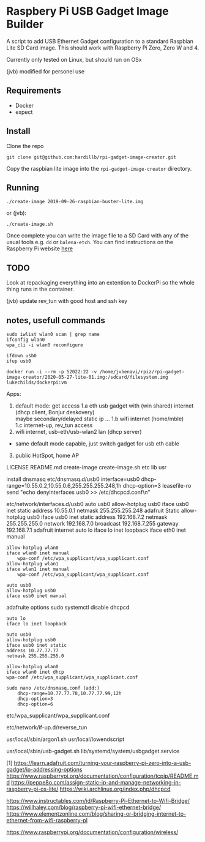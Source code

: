 # Raspbery Pi USB Gadget Image Builder

A script to add USB Ethernet Gadget configuration to a standard Raspbian Lite SD Card image. 
This should work with Raspberry Pi Zero, Zero W and 4.

Currently only tested on Linux, but should run on OSx 

(jvb) modified for personel use 

## Requirements

 - Docker
 - expect

## Install

Clone the repo

```
git clone git@github.com:hardillb/rpi-gadget-image-creator.git
```

Copy the raspbian lite image into the `rpi-gadget-image-creator`  directory.

## Running

```
./create-image 2019-09-26-raspbian-buster-lite.img
```

or (jvb): 

```
./create-image.sh 
```

Once complete you can write the image file to a SD Card with any of the usual tools e.g. `dd` or `balena-etch`.
You can find instructions on the Raspberry Pi website [here](https://www.raspberrypi.org/documentation/installation/installing-images/README.md)

## TODO

Look at repackaging everything into an extention to DockerPi so the whole thing runs in the container.

(jvb) update rev_tun with good host and ssh key 

## notes, usefull commands 

```
sudo iwlist wlan0 scan | grep name
ifconfig wlan0
wpa_cli -i wlan0 reconfigure

ifdown usb0 
ifup usb0

docker run -i --rm -p 52022:22 -v /home/jvbenavi/rpiz/rpi-gadget-image-creator/2020-05-27-lite-01.img:/sdcard/filesystem.img lukechilds/dockerpi:vm

```

Apps:

1. default mode: get access 
  1.a eth usb gadget with (win shared) internet (dhcp client, Bonjur deskovery)  
    maybe secondary/delayed static ip ... 
  1.b wifi internet (home/mble)  
  1.c internet-up, rev_tun access   
2. wifi internet, usb-eth/usb-wlan2 lan (dhcp server)   
  - same default mode capable, just switch gadget for usb eth cable 
3. public HotSpot, home AP 

LICENSE  README.md  create-image  create-image.sh  etc  lib  usr

install dnsmasq
etc/dnsmasq.d/usb0
	interface=usb0
	dhcp-range=10.55.0.2,10.55.0.6,255.255.255.248,1h
	dhcp-option=3
	leasefile-ro
send "echo denyinterfaces usb0 >> /etc/dhcpcd.conf\n"

etc/network/interfaces.d/usb0
    auto usb0
    allow-hotplug usb0
    iface usb0 inet static
      address 10.55.0.1
      netmask 255.255.255.248
adafruit Static
    allow-hotplug usb0
    iface usb0 inet static
      address 192.168.7.2
      netmask 255.255.255.0
      network 192.168.7.0
      broadcast 192.168.7.255
      gateway 192.168.7.1
adafruit internet 
	auto lo 
	iface lo inet loopback
	iface eth0 inet manual

	allow-hotplug wlan0
	iface wlan0 inet manual
	    wpa-conf /etc/wpa_supplicant/wpa_supplicant.conf
	allow-hotplug wlan1
	iface wlan1 inet manual
	    wpa-conf /etc/wpa_supplicant/wpa_supplicant.conf

	auto usb0
	allow-hotplug usb0
	iface usb0 inet manual
adafruite options
    sudo systemctl disable dhcpcd

	auto lo
	iface lo inet loopback

	auto usb0
	allow-hotplug usb0
	iface usb0 inet static
	address 10.77.77.77
	netmask 255.255.255.0

	allow-hotplug wlan0
	iface wlan0 inet dhcp
	wpa-conf /etc/wpa_supplicant/wpa_supplicant.conf

	sudo nano /etc/dnsmasq.conf (add:) 
		dhcp-range=10.77.77.78,10.77.77.99,12h
		dhcp-option=3
		dhcp-option=6

etc/wpa_supplicant/wpa_supplicant.conf

etc/network/if-up.d/reverse_tun

usr/local/sbin/argon1.sh
usr/local/lowendscript

usr/local/sbin/usb-gadget.sh
lib/systemd/system/usbgadget.service

[1] https://learn.adafruit.com/turning-your-raspberry-pi-zero-into-a-usb-gadget/ip-addressing-options
https://www.raspberrypi.org/documentation/configuration/tcpip/README.md
https://peppe8o.com/assign-static-ip-and-manage-networking-in-raspberry-pi-os-lite/
https://wiki.archlinux.org/index.php/dhcpcd

https://www.instructables.com/id/Raspberry-Pi-Ethernet-to-Wifi-Bridge/
https://willhaley.com/blog/raspberry-pi-wifi-ethernet-bridge/
https://www.elementzonline.com/blog/sharing-or-bridging-internet-to-ethernet-from-wifi-raspberry-pI

https://www.raspberrypi.org/documentation/configuration/wireless/


